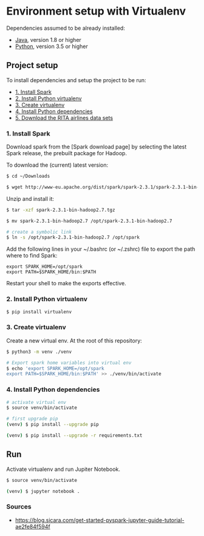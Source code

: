 # Environment setup with Virtualenv

Dependencies assumed to be already installed:

- [Java], version 1.8 or higher
- [Python], version 3.5 or higher


## Project setup

To install dependencies and setup the project to be run:

- [1. Install Spark](#1-install-spark)
- [2. Install Python virtualenv](#2-install-python-virtualenv)
- [3. Create virtualenv](#3-create-virtualenv)
- [4. Install Python dependencies](#4-install-python-dependencies)
- [5. Download the RITA airlines data sets](data-sets-download.md)


### 1. Install Spark

Download spark from the [Spark download page] by selecting the latest Spark release, the prebuilt package for Hadoop.

To download the (current) latest version:

```bash
$ cd ~/Downloads

$ wget http://www-eu.apache.org/dist/spark/spark-2.3.1/spark-2.3.1-bin-hadoop2.7.tgz
```

Unzip and install it:

```bash
$ tar -xzf spark-2.3.1-bin-hadoop2.7.tgz

$ mv spark-2.3.1-bin-hadoop2.7 /opt/spark-2.3.1-bin-hadoop2.7

# create a symbolic link
$ ln -s /opt/spark-2.3.1-bin-hadoop2.7 /opt/spark
```

Add the following lines in your ~/.bashrc (or ~/.zshrc) file to export the path where to find Spark:

```
export SPARK_HOME=/opt/spark
export PATH=$SPARK_HOME/bin:$PATH
```

Restart your shell to make the exports effective.


### 2. Install Python virtualenv

```bash
$ pip install virtualenv
```

### 3. Create virtualenv

Create a new virtual env. At the root of this repository:

```bash
$ python3 -m venv ./venv

# Export spark home variables into virtual env
$ echo 'export SPARK_HOME=/opt/spark
export PATH=$SPARK_HOME/bin:$PATH' >> ./venv/bin/activate

```

### 4. Install Python dependencies

```bash
# activate virtual env
$ source venv/bin/activate

# first upgrade pip
(venv) $ pip install --upgrade pip

(venv) $ pip install --upgrade -r requirements.txt
```

## Run

Activate virtualenv and run Jupiter Notebook.

```bash
$ source venv/bin/activate

(venv) $ jupyter notebook .
```


### Sources

- <https://blog.sicara.com/get-started-pyspark-jupyter-guide-tutorial-ae2fe84f594f>


[Java]: https://docs.oracle.com/javase/8/docs/technotes/guides/install/install_overview.html
[Python]: https://www.python.org
[Spark downloads page]: http://spark.apache.org/downloads.html
